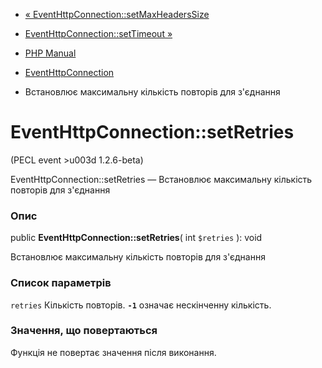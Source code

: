 - [«
EventHttpConnection::setMaxHeadersSize](eventhttpconnection.setmaxheaderssize.md)
- [EventHttpConnection::setTimeout
»](eventhttpconnection.settimeout.md)

- [PHP Manual](index.md)
- [EventHttpConnection](class.eventhttpconnection.md)
- Встановлює максимальну кількість повторів для з'єднання

# EventHttpConnection::setRetries

(PECL event \>u003d 1.2.6-beta)

EventHttpConnection::setRetries — Встановлює максимальну кількість
повторів для з'єднання

### Опис

public **EventHttpConnection::setRetries**( int `$retries` ): void

Встановлює максимальну кількість повторів для з'єднання

### Список параметрів

`retries`
Кількість повторів. **`-1`** означає нескінченну кількість.

### Значення, що повертаються

Функція не повертає значення після виконання.
